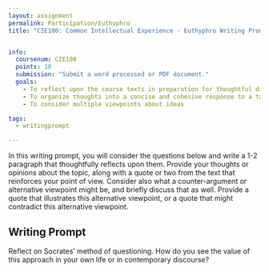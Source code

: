 ```yaml
---
layout: assignment
permalink: Participation/Euthyphro
title: "CIE100: Common Intellectual Experience - Euthyphro Writing Prompt"


info:
  coursenum: CIE100
  points: 10
  submission: "Submit a word processed or PDF document."
  goals:
    - To reflect upon the course texts in preparation for thoughtful discussion
    - To organize thoughts into a concise and cohesive response to a targeted question
    - To consider multiple viewpoints about ideas

tags:
  - writingprompt

---
```


In this writing prompt, you will consider the questions below and write a 1-2 paragraph that thoughtfully reflects upon them.  Provide your thoughts or opinions about the topic, along with a quote or two from the text that reinforces your point of view.  Consider also what a counter-argument or alternative viewpoint might be, and briefly discuss that as well.  Provide a quote that illustrates this alternative viewpoint, or a quote that might contradict this alternative viewpoint.

## Writing Prompt

Reflect on Socrates’ method of questioning. How do you see the value of this approach in your own life or in contemporary discourse?